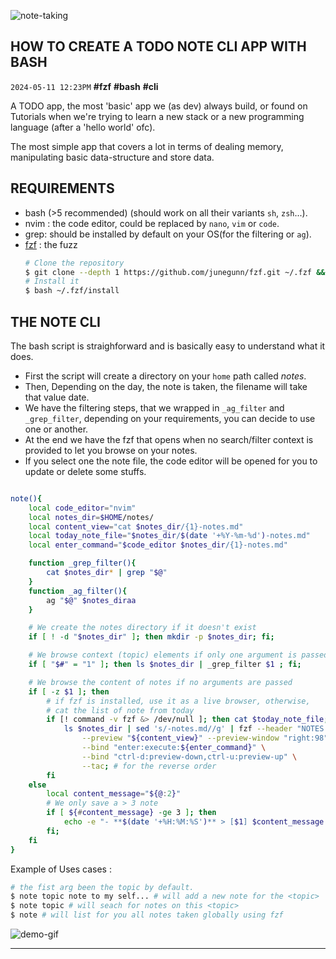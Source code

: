 ![note-taking](https://cdn.jsdelivr.net/gh/sanix-darker/sanixdk.xyz@master/content/assets/how-to-create-a-todo-note-cli-with-just-bash/preview.jpg)

## HOW TO CREATE A TODO NOTE CLI APP WITH BASH
`2024-05-11 12:23PM` **#fzf** **#bash** **#cli**

A TODO app, the most 'basic' app we (as dev) always build, or found on Tutorials when we're trying
 to learn a new stack or a new programming language (after a 'hello world' ofc).

The most simple app that covers a lot in terms of dealing memory, manipulating basic data-structure and store data.

## REQUIREMENTS

- bash (>5 recommended) (should work on all their variants `sh`, `zsh`...).
- nvim : the code editor, could be replaced by `nano`, `vim` or `code`.
- grep: should be installed by default on your OS(for the filtering or `ag`).
- [fzf](https://github.com/junegunn/fzf) : the fuzz
    ```bash
    # Clone the repository
    $ git clone --depth 1 https://github.com/junegunn/fzf.git ~/.fzf && cd ~/.fzf/
    # Install it
    $ bash ~/.fzf/install
    ```

## THE NOTE CLI

The bash script is straighforward and is basically easy to understand what it does.
- First the script will create a directory on your `home` path called *notes*.
- Then, Depending on the day, the note is taken, the filename will take that value date.
- We have the filtering steps, that we wrapped in `_ag_filter` and `_grep_filter`, depending on your requirements, you can decide to use one or another.
- At the end we have the fzf that opens when no search/filter context is provided to let you browse on your notes.
- If you select one the note file, the code editor will be opened for you to update or delete some stuffs.

```bash

note(){
    local code_editor="nvim"
    local notes_dir=$HOME/notes/
    local content_view="cat $notes_dir/{1}-notes.md"
    local today_note_file="$notes_dir/$(date '+%Y-%m-%d')-notes.md"
	local enter_command="$code_editor $notes_dir/{1}-notes.md"

    function _grep_filter(){
        cat $notes_dir* | grep "$@"
    }
    function _ag_filter(){
        ag "$@" $notes_diraa
    }

    # We create the notes directory if it doesn't exist
    if [ ! -d "$notes_dir" ]; then mkdir -p $notes_dir; fi;

    # We browse context (topic) elements if only one argument is passed
    if [ "$#" = "1" ]; then ls $notes_dir | _grep_filter $1 ; fi;

    # We browse the content of notes if no arguments are passed
    if [ -z $1 ]; then
        # if fzf is installed, use it as a live browser, otherwise,
        # cat the list of note from today
        if [! command -v fzf &> /dev/null ]; then cat $today_note_file; else
            ls $notes_dir | sed 's/-notes.md//g' | fzf --header "NOTES LIST" \
                --preview "${content_view}" --preview-window "right:98" \
                --bind "enter:execute:${enter_command}" \
                --bind "ctrl-d:preview-down,ctrl-u:preview-up" \
                --tac; # for the reverse order
        fi
    else
        local content_message="${@:2}"
        # We only save a > 3 note
        if [ ${#content_message} -ge 3 ]; then
            echo -e "- **$(date '+%H:%M:%S')** > [$1] $content_message \n" >> $today_note_file;
        fi;
    fi
}
```

Example of Uses cases :

```bash
# the fist arg been the topic by default.
$ note topic note to my self... # will add a new note for the <topic>
$ note topic # will seach for notes on this <topic>
$ note # will list for you all notes taken globally using fzf
```

![demo-gif](https://cdn.jsdelivr.net/gh/sanix-darker/sanixdk.xyz@master/content/assets/how-to-create-a-todo-note-cli-with-just-bash/demo.gif)

-----------
